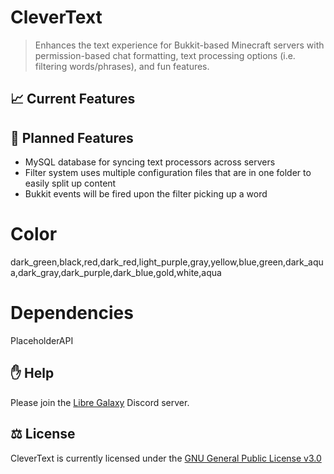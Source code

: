 # CleverText
> Enhances the text experience for Bukkit-based Minecraft servers 
> with permission-based chat formatting, text processing options (i.e. filtering words/phrases), and fun features.

## 📈 Current Features

## 📝 Planned Features
- MySQL database for syncing text processors across servers
- Filter system uses multiple configuration files that are in one folder to easily split up content
- Bukkit events will be fired upon the filter picking up a word

# Color
dark_green,black,red,dark_red,light_purple,gray,yellow,blue,green,dark_aqua,dark_gray,dark_purple,dark_blue,gold,white,aqua

# Dependencies
PlaceholderAPI

## ✋ Help
Please join the [Libre Galaxy](https://discord.gg/86qJJHtDgT) Discord server.

## ⚖️ License
CleverText is currently licensed under the [GNU General Public License v3.0](LICENSE)
